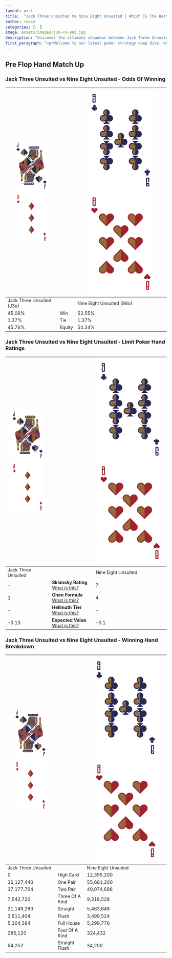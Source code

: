 ```yaml
---
layout: post
title:  "Jack Three Unsuited Vs Nine Eight Unsuited | Which Is The Better Hand In Poker? A Complete Guide"
author: reece
categories: [  ]
image: assets/images/j3o-vs-98o.jpg
description: "Discover the ultimate showdown between Jack Three Unsuited and Nine Eight Unsuited in poker! Uncover the odds, strategies, and scenarios where one hand triumphs over the other. Get ready to up your poker game with this thrilling analysis."
first_paragraph: "<p>Welcome to our latest poker strategy deep dive, where we're pitting two distinct hands against each other in a high-stakes showdown: Jack Three Unsuited vs Nine Eight Unsuited.</p><p>In the dynamic world of poker, every decision counts, and knowing which hand holds the upper hand is key to your success at the table.</p><p>In this article, we'll dissect these two hands, explore the scenarios where one dominates the other, and equip you with the knowledge to make strategic choices that can tip the odds in your favor.</p><p>Get ready to unravel the intriguing dynamics of these poker hands and elevate your game to new heights.</p>"
---
```




[comment]: # (sp0)

## Pre Flop Hand Match Up

<div class="table hand-ratings" markdown="1"> 



### Jack Three Unsuited vs Nine Eight Unsuited - Odds Of Winning


    
| ![image info](assets/images/hand1/J.png) ![image info](assets/images/hand1/3o.png) |  | ![image info](assets/images/hand2/9.png) ![image info](assets/images/hand2/8o.png) |
| -------- | -------- | -------- |
| Jack Three Unsuited (J3o) |  | Nine Eight Unsuited (98o) |
| 45.08% | Win | 53.55% |
| 1.37% | Tie | 1.37% |
| 45.76% | Equity | 54.24% |




[comment]: # (sp1)



### Jack Three Unsuited vs Nine Eight Unsuited - Limit Poker Hand Ratings


    
| ![image info](assets/images/hand1/J.png) ![image info](assets/images/hand1/3o.png) |  | ![image info](assets/images/hand2/9.png) ![image info](assets/images/hand2/8o.png) |
| -------- | -------- | -------- |
| Jack Three Unsuited |  | Nine Eight Unsuited |
| - | **Sklansky Rating** [What is this?](/sklansky-rating-explained) | 7 |
| 1 | **Chen Formula** [What is this?](/chen-formula-explained) | 4 |
| - | **Hellmuth Tier** [What is this?](/Hellmuth-tier-explained) | - |
| -0.13 | **Expected Value** [What is this?](/expected-value-explained) | -0.1 |




[comment]: # (sp2)



### Jack Three Unsuited vs Nine Eight Unsuited - Winning Hand Breakdown


    
| ![image info](assets/images/hand1/J.png) ![image info](assets/images/hand1/3o.png) |  | ![image info](assets/images/hand2/9.png) ![image info](assets/images/hand2/8o.png) |
| -------- | -------- | -------- |
| Jack Three Unsuited |  | Nine Eight Unsuited |
| 0 | High Card | 12,355,200 |
| 36,127,440 | One Pair | 55,681,200 |
| 37,177,704 | Two Pair | 40,074,696 |
| 7,542,720 | Three Of A Kind | 9,318,528 |
| 21,149,280 | Straight | 5,463,648 |
| 3,511,404 | Flush | 3,499,524 |
| 5,304,384 | Full House | 5,299,776 |
| 285,120 | Four Of A Kind | 324,432 |
| 54,252 | Straight Flush | 34,200 |




[comment]: # (sp3)



</div>

[comment]: # (sp4)



[comment]: # (sp5)

